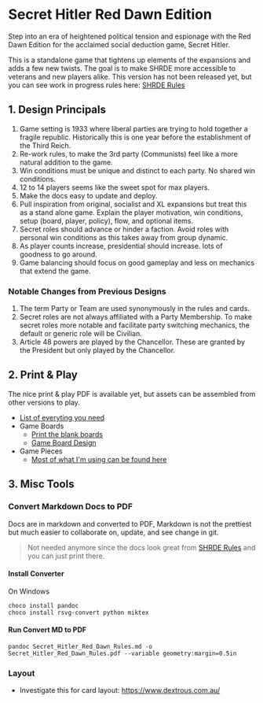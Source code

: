 # Secret Hitler Red Dawn Edition
Step into an era of heightened political tension and espionage with the Red Dawn Edition for the acclaimed social deduction game, Secret Hitler.  

This is a standalone game that tightens up elements of the expansions and adds a few new twists.  The goal is to make SHRDE more accessible to veterans and new players alike. This version has not been released yet, but you can see work in progress rules here: [SHRDE Rules](https://ifreeon.github.io/secret-hitler-red-dawn-edition)

## 1. Design Principals
1. Game setting is 1933 where liberal parties are trying to hold together a fragile republic. Historically this is one year before the establishment of the Third Reich. 
2. Re-work rules, to make the 3rd party (Communists) feel like a more natural addition to the game.
3. Win conditions must be unique and distinct to each party.  No shared win conditions.   
4. 12 to 14 players seems like the sweet spot for max players.
5. Make the docs easy to update and deploy.
6. Pull inspiration from original, socialist and XL expansions but treat this as a stand alone game. Explain the player motivation, win conditions, setup (board, player, policy), flow, and optional items.  
7. Secret roles should advance or hinder a faction. Avoid roles with personal win conditions as this takes away from group dynamic. 
8. As player counts increase, presidential should increase. lots of goodness to go around.  
9. Game balancing should focus on good gameplay and less on mechanics that extend the game.

### Notable Changes from Previous Designs
1. The term Party or Team are used synonymously in the rules and cards.
2. Secret roles are not always affiliated with a Party Membership. To make secret roles more notable and facilitate party switching mechanics, the default or generic role will be Civilian.
3. Article 48 powers are played by the Chancellor. These are granted by the President but only played by the Chancellor.

## 2. Print & Play
The nice print & play PDF is available yet, but assets can be assembled from other versions to play.

- [List of everyting you need](https://ifreeon.github.io/secret-hitler-red-dawn-edition/#game-contents)
- Game Boards
  - [Print the blank boards](https://github.com/iFreeon/secret-hitler-red-dawn-edition/blob/main/print/board-150-Blank.png)
  - [Game Board Design](https://github.com/iFreeon/secret-hitler-red-dawn-edition/blob/main/game-board-design.md)
- Game Pieces
  - [Most of what I'm using can be found here](https://drive.google.com/drive/folders/1GXc9XdO--G-5bb2hw-DL_kDXxvrFV2Gs)

## 3. Misc Tools
### Convert Markdown Docs to PDF
Docs are in markdown and converted to PDF, Markdown is not the prettiest but much easier to collaborate on, update, and see change in git.

> Not needed anymore since the docs look great from [SHRDE Rules](https://ifreeon.github.io/secret-hitler-red-dawn-edition) and you can just print there.

#### Install Converter
On Windows
```
choco install pandoc
choco install rsvg-convert python miktex
```

#### Run Convert MD to PDF
```
pandoc Secret_Hitler_Red_Dawn_Rules.md -o Secret_Hitler_Red_Dawn_Rules.pdf --variable geometry:margin=0.5in
```


### Layout
- Investigate this for card layout: https://www.dextrous.com.au/

